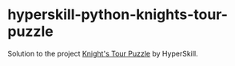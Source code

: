 # hyperskill-python-knights-tour-puzzle
Solution to the project [Knight's Tour Puzzle](https://hyperskill.org/projects/141) by HyperSkill.
